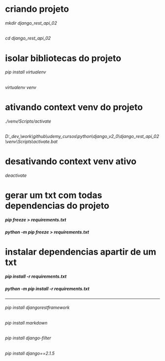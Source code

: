 # criando projeto
###### mkdir django_rest_api_02
###### cd django_rest_api_02

# isolar bibliotecas do projeto
###### pip install virtualenv
###### virtualenv venv

# ativando context venv do projeto
###### ./venv/Scripts/activate
###### D:\_dev_\work\github\udemy_cursos\python\django_v2_0\django_rest_api_02\venv\Scripts\activate.bat

# desativando context venv ativo
###### deactivate


# gerar um txt com todas dependencias do projeto
##### pip freeze > requirements.txt
##### python -m pip freeze > requirements.txt

# instalar dependencias apartir de um txt
##### pip install -r requirements.txt
##### python -m pip install -r requirements.txt
---


###### pip install djangorestframework
###### pip install markdown
###### pip install django-filter

###### pip install django==2.1.5